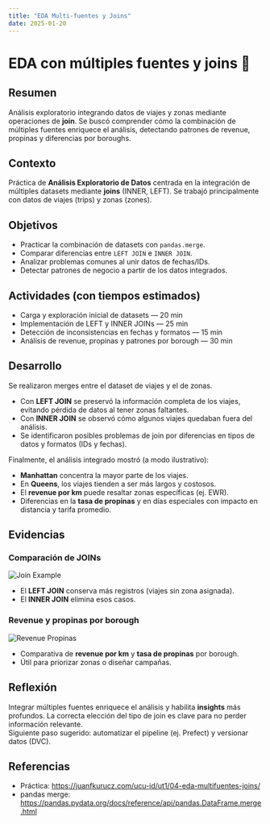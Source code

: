 ```yaml
---
title: "EDA Multi-fuentes y Joins"
date: 2025-01-20
---
```


# EDA con múltiples fuentes y joins 🔗

## Resumen
Análisis exploratorio integrando datos de viajes y zonas mediante operaciones de **join**. Se buscó comprender cómo la combinación de múltiples fuentes enriquece el análisis, detectando patrones de revenue, propinas y diferencias por boroughs.

## Contexto
Práctica de **Análisis Exploratorio de Datos** centrada en la integración de múltiples datasets mediante **joins** (INNER, LEFT). Se trabajó principalmente con datos de viajes (trips) y zonas (zones).

## Objetivos
- Practicar la combinación de datasets con `pandas.merge`.
- Comparar diferencias entre `LEFT JOIN` e `INNER JOIN`.
- Analizar problemas comunes al unir datos de fechas/IDs.
- Detectar patrones de negocio a partir de los datos integrados.

## Actividades (con tiempos estimados)
- Carga y exploración inicial de datasets — 20 min  
- Implementación de LEFT y INNER JOINs — 25 min  
- Detección de inconsistencias en fechas y formatos — 15 min  
- Análisis de revenue, propinas y patrones por borough — 30 min  

## Desarrollo
Se realizaron merges entre el dataset de viajes y el de zonas.  
- Con **LEFT JOIN** se preservó la información completa de los viajes, evitando pérdida de datos al tener zonas faltantes.  
- Con **INNER JOIN** se observó cómo algunos viajes quedaban fuera del análisis.  
- Se identificaron posibles problemas de join por diferencias en tipos de datos y formatos (IDs y fechas).

Finalmente, el análisis integrado mostró (a modo ilustrativo):
- **Manhattan** concentra la mayor parte de los viajes.  
- En **Queens**, los viajes tienden a ser más largos y costosos.  
- El **revenue por km** puede resaltar zonas específicas (ej. EWR).  
- Diferencias en la **tasa de propinas** y en días especiales con impacto en distancia y tarifa promedio.

## Evidencias
### Comparación de JOINs
![Join Example](../../assets/img/joins_comparacion.png)


- El **LEFT JOIN** conserva más registros (viajes sin zona asignada).  
- El **INNER JOIN** elimina esos casos.

### Revenue y propinas por borough
![Revenue Propinas](../../assets/img/revenue_propinas.png)

- Comparativa de **revenue por km** y **tasa de propinas** por borough.  
- Útil para priorizar zonas o diseñar campañas.

## Reflexión
Integrar múltiples fuentes enriquece el análisis y habilita **insights** más profundos. La correcta elección del tipo de join es clave para no perder información relevante.  
Siguiente paso sugerido: automatizar el pipeline (ej. Prefect) y versionar datos (DVC).

## Referencias
- Práctica: <https://juanfkurucz.com/ucu-id/ut1/04-eda-multifuentes-joins/>  
- pandas merge: <https://pandas.pydata.org/docs/reference/api/pandas.DataFrame.merge.html>